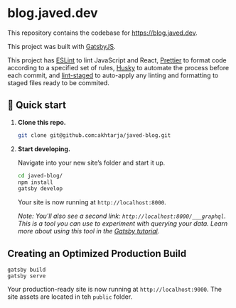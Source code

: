 # blog.javed.dev

This repository contains the codebase for https://blog.javed.dev.

This project was built with [GatsbyJS](https://www.gatsbyjs.org/).

This project has [ESLint](https://eslint.org/) to lint JavaScript and React, [Prettier](https://prettier.io/) to format code according to a specified set of rules, [Husky](https://github.com/typicode/husky) to automate the process before each commit, and [lint-staged](https://github.com/okonet/lint-staged) to auto-apply any linting and formatting to staged files ready to be commited.

## 🚀 Quick start

1.  **Clone this repo.**

    ```sh
    git clone git@github.com:akhtarja/javed-blog.git
    ```

1.  **Start developing.**

    Navigate into your new site’s folder and start it up.

    ```sh
    cd javed-blog/
    npm install
    gatsby develop
    ```

    Your site is now running at `http://localhost:8000`.

    _Note: You'll also see a second link: _`http://localhost:8000/___graphql`_. This is a tool you can use to experiment with querying your data. Learn more about using this tool in the [Gatsby tutorial](https://www.gatsbyjs.org/tutorial/part-five/#introducing-graphiql)._

## Creating an Optimized Production Build

```
gatsby build
gatsby serve
```

Your production-ready site is now running at `http://localhost:9000`. The site assets are located in teh `public` folder.
